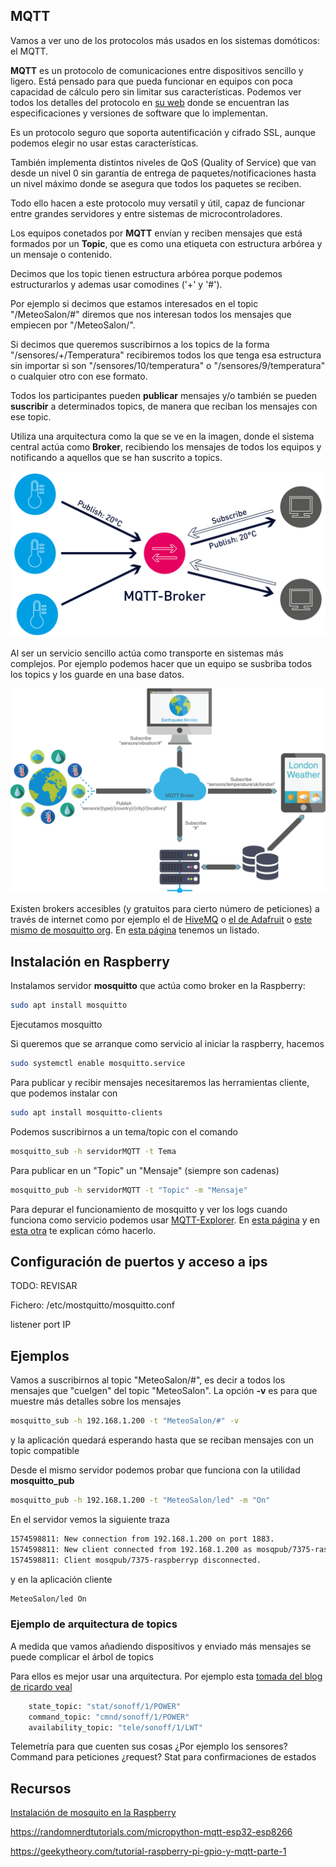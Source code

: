 ## MQTT

Vamos a ver uno de los protocolos más usados en los sistemas domóticos: el MQTT.

**MQTT** es un protocolo de comunicaciones entre dispositivos sencillo y ligero. Está pensado para que pueda funcionar en equipos con poca capacidad de cálculo pero sin limitar sus características. Podemos ver todos los detalles del protocolo en [su web](https://mqtt.org/) donde se encuentran las especificaciones y versiones de software que lo implementan.

Es un protocolo seguro que soporta autentificación y cifrado SSL, aunque podemos elegir no usar estas características.

También implementa distintos niveles de QoS (Quality of Service) que van desde un nivel 0 sin garantía de entrega de paquetes/notificaciones hasta un nivel máximo donde se asegura que todos los paquetes se reciben.

Todo ello hacen a este protocolo muy versatil y útil, capaz de funcionar entre grandes servidores y entre sistemas de microcontroladores.

Los equipos conetados por **MQTT** envían y reciben mensajes que está formados por un **Topic**, que es como una etiqueta con estructura arbórea y un mensaje o contenido.

Decimos que los topic tienen estructura arbórea porque podemos estructurarlos y ademas usar comodines ('+' y '#'). 

Por ejemplo si decimos que estamos interesados en el topic "/MeteoSalon/#" diremos que nos interesan todos los mensajes que empiecen por "/MeteoSalon/". 

Si decimos que queremos suscribirnos a los topics de la forma "/sensores/+/Temperatura" recibiremos todos los que tenga esa estructura sin importar si son "/sensores/10/temperatura" o "/sensores/9/temperatura" o cualquier otro con ese formato.

Todos los participantes pueden **publicar** mensajes y/o también se pueden **suscribir** a determinados topics, de manera que reciban los mensajes con ese topic.

Utiliza una arquitectura como la que se ve en la imagen, donde el sistema central actúa como **Broker**, recibiendo los mensajes de todos los equipos y notificando a aquellos que se han suscrito a topics.

![Arqutectura MQTT](./images/mqtt-architecture.png)

Al ser un servicio sencillo actúa como transporte en sistemas más complejos. Por ejemplo podemos hacer que un equipo se susbriba todos los topics y los guarde en una base datos. 

![Arquitectura MQTT](./images/MQTT_arquitectura.png)

Existen brokers accesibles (y gratuitos para cierto número de peticiones) a través de internet como por ejemplo el de [HiveMQ](https://www.hivemq.com/public-mqtt-broker/) o [el de Adafruit](https://io.adafruit.com/) o [este mismo de mosquitto org](https://test.mosquitto.org/). En [esta página](https://diyprojects.io/8-online-mqtt-brokers-iot-connected-objects-cloud/#.XwoEW9_ni-g) tenemos un listado.

## Instalación en Raspberry

Instalamos servidor **mosquitto** que actúa como broker en la Raspberry:

```sh
sudo apt install mosquitto
```

Ejecutamos mosquitto 


Si queremos que se arranque como servicio al iniciar la raspberry, hacemos

```sh
sudo systemctl enable mosquitto.service
```

Para publicar y recibir mensajes necesitaremos las herramientas cliente, que podemos instalar con

```sh
sudo apt install mosquitto-clients
```

Podemos suscribirnos a un tema/topic con el comando 

```sh
mosquitto_sub -h servidorMQTT -t Tema
``` 

Para publicar en un "Topic" un "Mensaje" (siempre son cadenas)

```sh
mosquitto_pub -h servidorMQTT -t "Topic" -m "Mensaje"
```

Para depurar el funcionamiento de mosquitto y ver los logs cuando funciona como servicio podemos usar [MQTT-Explorer](https://github.com/thomasnordquist/MQTT-Explorer). En [esta página](https://community.home-assistant.io/t/how-to-debug-mosquitto-mqtt/107709/20) y en [esta otra](http://www.steves-internet-guide.com/mosquitto-logging/) te explican cómo hacerlo.


## Configuración de puertos y acceso a ips

TODO: REVISAR

Fichero: /etc/mostquitto/mosquitto.conf

listener port IP 



## Ejemplos

Vamos a suscribirnos al topic "MeteoSalon/#", es decir a todos los mensajes que "cuelgen" del topic "MeteoSalon".
La opción **-v** es para que muestre más detalles sobre los mensajes

```sh
mosquitto_sub -h 192.168.1.200 -t "MeteoSalon/#" -v

```

y la aplicación quedará esperando hasta que se reciban mensajes con un topic compatible

Desde el mismo servidor podemos probar que funciona con la utilidad **mosquitto_pub**

```sh
mosquitto_pub -h 192.168.1.200 -t "MeteoSalon/led" -m "On"
```

En el servidor vemos la siguiente traza

```sh
1574598811: New connection from 192.168.1.200 on port 1883.
1574598811: New client connected from 192.168.1.200 as mosqpub/7375-raspberryp (c1, k60).
1574598811: Client mosqpub/7375-raspberryp disconnected.
```

y en la aplicación cliente

```sh
MeteoSalon/led On
```

### Ejemplo de arquitectura de topics

A medida que vamos añadiendo dispositivos y enviado más mensajes se puede complicar el árbol de topics

Para ellos es mejor usar una arquitectura. Por ejemplo esta [tomada del blog de ricardo veal](https://ricveal.com/blog/sonoff-mqtt/)

```sh
    state_topic: "stat/sonoff/1/POWER"
    command_topic: "cmnd/sonoff/1/POWER"
    availability_topic: "tele/sonoff/1/LWT"
```


Telemetría para que cuenten sus cosas ¿Por ejemplo los sensores?
Command para peticiones ¿request?
Stat para confirmaciones de estados




## Recursos

[Instalación de mosquito en la Raspberry](https://randomnerdtutorials.com/how-to-install-mosquitto-broker-on-raspberry-pi/)

https://randomnerdtutorials.com/micropython-mqtt-esp32-esp8266

https://geekytheory.com/tutorial-raspberry-pi-gpio-y-mqtt-parte-1
